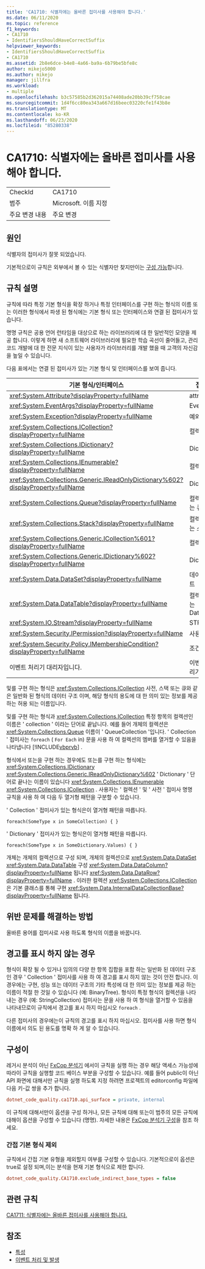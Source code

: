 ```yaml
---
title: 'CA1710: 식별자에는 올바른 접미사를 사용해야 합니다.'
ms.date: 06/11/2020
ms.topic: reference
f1_keywords:
- CA1710
- IdentifiersShouldHaveCorrectSuffix
helpviewer_keywords:
- IdentifiersShouldHaveCorrectSuffix
- CA1710
ms.assetid: 2b8e6dce-b4e8-4a66-ba9a-6b79be5bfe8c
author: mikejo5000
ms.author: mikejo
manager: jillfra
ms.workload:
- multiple
ms.openlocfilehash: b3c57585b2d362015a74408ade20bb39cf758cae
ms.sourcegitcommit: 1d4f6cc80ea343a667d16beec03220cfe1f43b8e
ms.translationtype: MT
ms.contentlocale: ko-KR
ms.lasthandoff: 06/23/2020
ms.locfileid: "85280338"
---
```

# <a name="ca1710-identifiers-should-have-correct-suffix"></a>CA1710: 식별자에는 올바른 접미사를 사용해야 합니다.

|||
|-|-|
|CheckId|CA1710|
|범주|Microsoft. 이름 지정|
|주요 변경 내용|주요 변경|

## <a name="cause"></a>원인

식별자의 접미사가 잘못 되었습니다.

기본적으로이 규칙은 외부에서 볼 수 있는 식별자만 찾지만이는 [구성 가능](#configurability)합니다.

## <a name="rule-description"></a>규칙 설명

규칙에 따라 특정 기본 형식을 확장 하거나 특정 인터페이스를 구현 하는 형식의 이름 또는 이러한 형식에서 파생 된 형식에는 기본 형식 또는 인터페이스와 연결 된 접미사가 있습니다.

명명 규칙은 공용 언어 런타임을 대상으로 하는 라이브러리에 대 한 일반적인 모양을 제공 합니다. 이렇게 하면 새 소프트웨어 라이브러리에 필요한 학습 곡선이 줄어들고, 관리 코드 개발에 대 한 전문 지식이 있는 사용자가 라이브러리를 개발 했을 때 고객의 자신감을 높일 수 있습니다.

다음 표에서는 연결 된 접미사가 있는 기본 형식 및 인터페이스를 보여 줍니다.

|기본 형식/인터페이스|접미사|
|--------------------------|------------|
|<xref:System.Attribute?displayProperty=fullName>|attribute|
|<xref:System.EventArgs?displayProperty=fullName>|EventArgs|
|<xref:System.Exception?displayProperty=fullName>|예외|
|<xref:System.Collections.ICollection?displayProperty=fullName>|컬렉션|
|<xref:System.Collections.IDictionary?displayProperty=fullName>|Dictionary|
|<xref:System.Collections.IEnumerable?displayProperty=fullName>|컬렉션|
|<xref:System.Collections.Generic.IReadOnlyDictionary%602?displayProperty=fullName>|Dictionary|
|<xref:System.Collections.Queue?displayProperty=fullName>|컬렉션 또는 큐|
|<xref:System.Collections.Stack?displayProperty=fullName>|컬렉션 또는 스택|
|<xref:System.Collections.Generic.ICollection%601?displayProperty=fullName>|컬렉션|
|<xref:System.Collections.Generic.IDictionary%602?displayProperty=fullName>|Dictionary|
|<xref:System.Data.DataSet?displayProperty=fullName>|데이터 세트|
|<xref:System.Data.DataTable?displayProperty=fullName>|컬렉션 또는 DataTable|
|<xref:System.IO.Stream?displayProperty=fullName>|STREAM|
|<xref:System.Security.IPermission?displayProperty=fullName>|사용 권한|
|<xref:System.Security.Policy.IMembershipCondition?displayProperty=fullName>|조건|
|이벤트 처리기 대리자입니다.|이벤트 처리기|

및를 구현 하는 형식은 <xref:System.Collections.ICollection> 사전, 스택 또는 큐와 같은 일반화 된 형식의 데이터 구조 이며, 해당 형식의 용도에 대 한 의미 있는 정보를 제공 하는 허용 되는 이름입니다.

및를 구현 하는 형식과 <xref:System.Collections.ICollection> 특정 항목의 컬렉션인 이름은 ' collection ' 이라는 단어로 끝납니다. 예를 들어 개체의 컬렉션은 <xref:System.Collections.Queue> 이름이 ' QueueCollection '입니다. ' Collection ' 접미사는 `foreach` ( `For Each` in) 문을 사용 하 여 컬렉션의 멤버를 열거할 수 있음을 나타냅니다 [!INCLUDE[vbprvb](../code-quality/includes/vbprvb_md.md)] .

형식에서 또는을 구현 하는 경우에도 또는를 구현 하는 형식에는 <xref:System.Collections.IDictionary> <xref:System.Collections.Generic.IReadOnlyDictionary%602> ' Dictionary ' 단어로 끝나는 이름이 있습니다 <xref:System.Collections.IEnumerable> <xref:System.Collections.ICollection> . 사용자는 ' 컬렉션 ' 및 ' 사전 ' 접미사 명명 규칙을 사용 하 여 다음 두 열거형 패턴을 구분할 수 있습니다.

' Collection ' 접미사가 있는 형식은이 열거형 패턴을 따릅니다.

```
foreach(SomeType x in SomeCollection) { }
```

' Dictionary ' 접미사가 있는 형식은이 열거형 패턴을 따릅니다.

```
foreach(SomeType x in SomeDictionary.Values) { }
```

개체는 개체의 컬렉션으로 구성 되며, 개체의 컬렉션으로 <xref:System.Data.DataSet> <xref:System.Data.DataTable> 구성 <xref:System.Data.DataColumn?displayProperty=fullName> 됩니다 <xref:System.Data.DataRow?displayProperty=fullName> . 이러한 컬렉션 <xref:System.Collections.ICollection> 은 기본 클래스를 통해 구현 <xref:System.Data.InternalDataCollectionBase?displayProperty=fullName> 됩니다.

## <a name="how-to-fix-violations"></a>위반 문제를 해결하는 방법

올바른 용어를 접미사로 사용 하도록 형식의 이름을 바꿉니다.

## <a name="when-to-suppress-warnings"></a>경고를 표시 하지 않는 경우

형식이 확장 될 수 있거나 임의의 다양 한 항목 집합을 포함 하는 일반화 된 데이터 구조인 경우 ' Collection ' 접미사를 사용 하 여 경고를 표시 하지 않는 것이 안전 합니다. 이 경우에는 구현, 성능 또는 데이터 구조의 기타 특성에 대 한 의미 있는 정보를 제공 하는 이름이 적절 한 것일 수 있습니다 (예: BinaryTree). 형식이 특정 형식의 컬렉션을 나타내는 경우 (예: StringCollection) 접미사는 문을 사용 하 여 형식을 열거할 수 있음을 나타내므로이 규칙에서 경고를 표시 하지 마십시오 `foreach` .

다른 접미사의 경우에는이 규칙의 경고를 표시 하지 마십시오. 접미사를 사용 하면 형식 이름에서 의도 된 용도를 명확 하 게 알 수 있습니다.

## <a name="configurability"></a>구성이

레거시 분석이 아닌 [FxCop 분석기](install-fxcop-analyzers.md) 에서이 규칙을 실행 하는 경우 해당 액세스 가능성에 따라이 규칙을 실행할 코드 베이스 부분을 구성할 수 있습니다. 예를 들어 public이 아닌 API 화면에 대해서만 규칙을 실행 하도록 지정 하려면 프로젝트의 editorconfig 파일에 다음 키-값 쌍을 추가 합니다.

```ini
dotnet_code_quality.ca1710.api_surface = private, internal
```

이 규칙에 대해서만이 옵션을 구성 하거나, 모든 규칙에 대해 또는이 범주의 모든 규칙에 대해이 옵션을 구성할 수 있습니다 (명명). 자세한 내용은 [FxCop 분석기 구성](configure-fxcop-analyzers.md)을 참조 하세요.

### <a name="exclude-indirect-base-types"></a>간접 기본 형식 제외

규칙에서 간접 기본 유형을 제외할지 여부를 구성할 수 있습니다. 기본적으로이 옵션은 true로 설정 되며,이는 분석을 현재 기본 형식으로 제한 합니다.

```ini
dotnet_code_quality.CA1710.exclude_indirect_base_types = false
```

## <a name="related-rules"></a>관련 규칙

[CA1711: 식별자에는 올바른 접미사를 사용해야 합니다.](../code-quality/ca1711.md)

## <a name="see-also"></a>참조

- [특성](/dotnet/standard/design-guidelines/attributes)
- [이벤트 처리 및 발생](/dotnet/standard/events/index)
